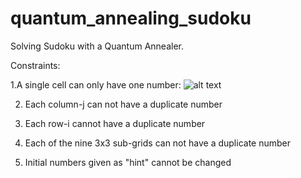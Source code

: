 # quantum_annealing_sudoku
Solving Sudoku with a Quantum Annealer. 


Constraints: 

1.A single cell can only have one number: ![alt text](https://cdn-images-1.medium.com/max/1116/1*7B27ezktcpRir8T-zMXu_A.png "A single cell can only have one number.")


2. Each column-j can not have a duplicate number

3. Each row-i cannot have a duplicate number

4. Each of the nine 3x3 sub-grids can not have a duplicate number

5. Initial numbers given as "hint" cannot be changed
